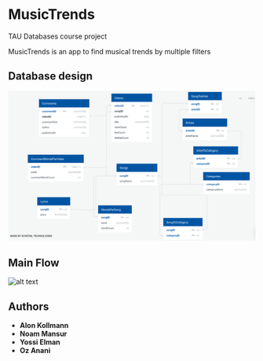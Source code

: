 # MusicTrends
TAU Databases course project

MusicTrends is an app to find musical trends by multiple filters

## Database design

![alt text](https://github.com/alonkol/MusicTrends/blob/master/Design/DBDiagram.png)


## Main Flow

![alt text](https://github.com/alonkol/MusicTrends/blob/master/Design/appFlow.png)

## Authors

* **Alon Kollmann**
* **Noam Mansur**
* **Yossi Elman**
* **Oz Anani**
